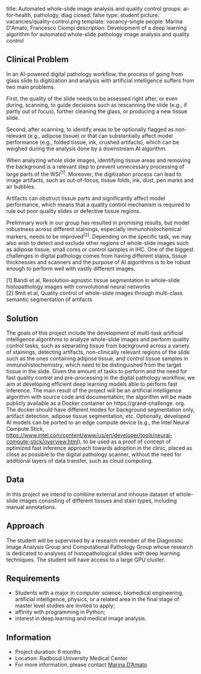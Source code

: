 title: Automated whole-slide image analysis and quality control
groups: ai-for-health, pathology, diag
closed: false
type: student
picture: vacancies/quality-control.png
template: vacancy-single
people: Marina D'Amato, Francesco Ciompi
description: Development of a deep learning algorithm for automated whole-slide pathology image analysis and quality control

## Clinical Problem
In an AI-powered digital pathology workflow, the process of going from glass slide to digitization and analysis with artificial intelligence suffers from two main problems. 

First, the quality of the slide needs to be assessed right after, or even during, scanning, to guide decisions such as rescanning the slide (e.g., if partly out of focus), further cleaning the glass, or producing a new tissue slide. 

Second, after scanning, to identify areas to be optionally flagged as non-relevant (e.g., adipose tissue) or that can substantially affect model performance (e.g., folded tissue, ink, crushed artifacts), which can be weighed during the analysis done by a downstream AI algorithm. 

When analyzing whole slide images, identifying tissue areas and removing the background is a relevant step to prevent unnecessary processing of large parts of the WSI<sup>[1]</sup>. Moreover, the digitization process can lead to image artifacts, such as out-of-focus, tissue folds, ink, dust, pen marks and air bubbles. 

Artifacts can obstruct tissue parts and significantly affect model performance, which means that a quality control mechanism is required to rule out poor quality slides or defective tissue regions. 

Preliminary work in our group has resulted in promising results, but model robustness across different stainings, especially immunohistochemical markers, needs to be improved<sup>[2]</sup>. Depending on the specific task, we may also wish to detect and exclude other regions of whole-slide images such as adipose tissue, small cores or control samples in IHC. One of the biggest challenges in digital pathology comes from having different stains, tissue thicknesses and scanners and the purpose of AI algorithms is to be robust enough to perform well with vastly different images.

[1] Bándi et al, Resolution-agnostic tissue segmentation in whole-slide histopathology images with convolutional neural networks <br>
[2] Smit et al, Quality control of whole-slide images through multi-class semantic segmentation of artifacts

## Solution
The goals of this project include the development of multi-task artificial intelligence algorithms to analyze whole-slide images and perform quality control tasks, such as separating tissue from background across a variety of stainings, detecting artifacts, non-clinically relevant regions of the slide such as the ones containing adipose tissue, and control tissue samples in immunohistochemistry, which need to be distinguished from the target tissue in the slide. Given the amount of tasks to perform and the need for fast quality control and pre-processing in the digital pathology workflow, we aim at developing efficient deep learning models able to perform fast inference.
The main result of the project will be an artificial intelligence algorithm with source code and documentation; the algorithm will be made publicly available as a Docker container on https://grand-challenge. org. The docker should have different modes for background segmentation only, artifact detection, adipose tissue segmentation, etc. Optionally, developed AI models can be ported to an edge compute device (e.g., the Intel Neural Compute Stick, https://www.intel.com/content/www/us/en/developer/tools/neural-compute-stick/overview.html), to be used as a proof of concept of optimized fast inference approach towards adoption in the clinic, placed as close as possible to the digital pathology scanner, without the need for additional layers of data transfer, such as cloud computing.

## Data
In this project we intend to combine external and inhouse dataset of whole-slide images consisting of different tissues and stain types, including manual annotations.

## Approach
The student will be supervised by a research member of the Diagnostic Image Analysis Group and Computational Pathology Group whose research is dedicated to analyses of histopathological slides with deep learning techniques. The student will have access to a large GPU cluster.

## Requirements
-	Students with a major in computer science, biomedical engineering, artificial intelligence, physics, or a related area in the final stage of master level studies are invited to apply; 
-	affinity with programming in Python; 
-	interest in deep learning and medical image analysis.

## Information
-	Project duration: 6 months
-	Location: Radboud University Medical Center
-	For more information, please contact [Marina D’Amato](mailto:Marina.DAmato@radboudumc.nl) 
